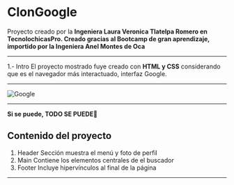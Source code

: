 # ClonGoogle
Proyecto creado por la **Ingeniera Laura Veronica Tlatelpa Romero en TecnolochicasPro. Creado gracias al Bootcamp de gran aprendizaje, importido por la Ingeniera Anel Montes de Oca**
****
1.- Intro 
El proyecto mostrado fuye creado con **HTML y CSS** considerando que es el navegador más interactuado, interfaz Google. 
***
![Google](https://th.bing.com/th/id/R.55a69f401120aab28f3ef6b24d6336cb?rik=XhwMfi61Jh9D%2fw&riu=http%3a%2f%2fcadenaser00.epimg.net%2fser%2fimagenes%2f2015%2f01%2f05%2fciencia%2f1420450710_254158_1420452503_noticia_normal.jpg&ehk=7esqVEKXtJl09zqAe6GtZgfrgolhJyZHLNot2dPiAIk%3d&risl=&pid=ImgRaw&r=0&sres=1&sresct=1)
***
**Si se puede, TODO SE PUEDE**💪
## Contenido del proyecto 
1. Header
Sección muestra el menú y foto de perfil
2. Main
Contiene los elementos centrales de el buscador
3. Footer
Incluye hipervínculos al final de la página
***
